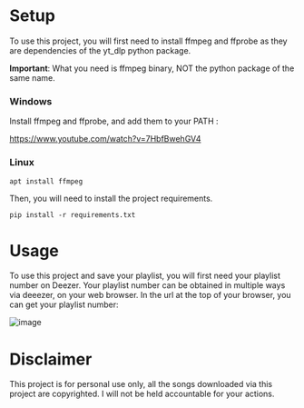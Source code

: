 # Setup

To use this project, you will first need to install ffmpeg and ffprobe as they are dependencies of the yt_dlp python package.

**Important**: What you need is ffmpeg binary, NOT the python package of the same name.

### Windows

Install ffmpeg and ffprobe, and add them to your PATH :

https://www.youtube.com/watch?v=7HbfBwehGV4

### Linux

```
apt install ffmpeg
```

Then, you will need to install the project requirements.

```
pip install -r requirements.txt
```
# Usage

To use this project and save your playlist, you will first need your playlist number on Deezer. Your playlist number can be obtained in multiple ways via deeezer, on your web browser. In the url at the top of your browser, you can get your playlist number:

![image](https://github.com/Malachite01/deezer_to_mp3/assets/112857106/5ede04cd-fa9c-4e38-80b7-d82f13847c45)

# Disclaimer

This project is for personal use only, all the songs downloaded via this project are copyrighted. I will not be held accountable for your actions.
